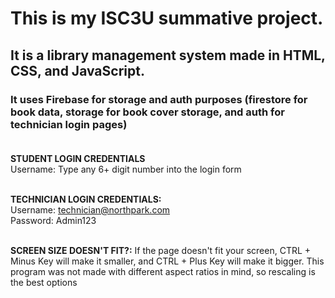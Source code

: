 # This is my ISC3U summative project.
## It is a library management system made in HTML, CSS, and JavaScript.
### It uses Firebase for storage and auth purposes (firestore for book data, storage for book cover storage, and auth for technician login pages)<br><br>

**STUDENT LOGIN CREDENTIALS**<br>
Username: Type any 6+ digit number into the login form<br><br>


**TECHNICIAN LOGIN CREDENTIALS:**<br>
Username: technician@northpark.com <br>
Password: Admin123<br><br>


**SCREEN SIZE DOESN'T FIT?:**
If the page doesn't fit your screen, CTRL + Minus Key will make it smaller, and CTRL + Plus Key will make it bigger. This program was not made with different aspect ratios in mind, so rescaling is the best options